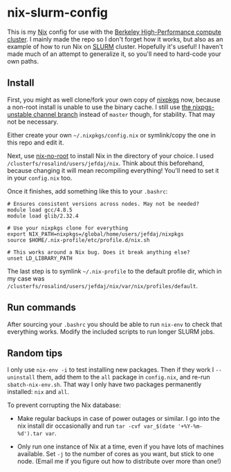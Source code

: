 nix-slurm-config
================

This is my [Nix][1] config for use with the [Berkeley High-Performance compute
cluster][2]. I mainly made the repo so I don't forget how it works, but also as
an example of how to run Nix on [SLURM][3] cluster. Hopefully it's useful! I
haven't made much of an attempt to generalize it, so you'll need to hard-code
your own paths.

Install
-------

First, you might as well clone/fork your own copy of [nixpkgs][5] now, because
a non-root install is unable to use the binary cache. I still use [the
nixpgs-unstable channel branch][6] instead of `master` though, for stability.
That may not be necessary.

Either create your own `~/.nixpkgs/config.nix` or symlink/copy the one in this
repo and edit it.

Next, use [nix-no-root][4] to install Nix in the directory of your choice. I
used `/clusterfs/rosalind/users/jefdaj/nix`. Think about this beforehand,
because changing it will mean recompiling everything! You'll need to set it in
your `config.nix` too.

Once it finishes, add something like this to your `.bashrc`:

    # Ensures consistent versions across nodes. May not be needed?
    module load gcc/4.8.5
    module load glib/2.32.4

    # Use your nixpkgs clone for everything
    export NIX_PATH=nixpkgs=/global/home/users/jefdaj/nixpkgs
    source $HOME/.nix-profile/etc/profile.d/nix.sh

    # This works around a Nix bug. Does it break anything else?
    unset LD_LIBRARY_PATH

The last step is to symlink `~/.nix-profile` to the default profile dir, which
in my case was `/clusterfs/rosalind/users/jefdaj/nix/var/nix/profiles/default`.

Run commands
------------

After sourcing your `.bashrc` you should be able to run `nix-env` to check that
everything works. Modify the included scripts to run longer SLURM jobs.

Random tips
-----------

I only use `nix-env -i` to test installing new packages. Then if they work I
`--uninstall` them, add them to the `all` package in `config.nix`, and re-run
`sbatch-nix-env.sh`. That way I only have two packages permanently installed:
`nix` and `all`.

To prevent corrupting the Nix database:

* Make regular backups in case of power outages or similar.
  I go into the nix install dir occasionally and run `tar -cvf var_$(date '+%Y-%m-%d').tar var`.

* Only run one instance of Nix at a time, even if you have lots of machines available.
  Set `-j` to the number of cores as you want, but stick to one node.
  (Email me if you figure out how to distribute over more than one!)

[1]: https://nixos.org/nix
[2]: http://research-it.berkeley.edu/services/high-performance-computing/cgrl-vectorrosalind-user-guide
[3]: https://slurm.schedmd.com
[4]: https://github.com/jefdaj/nix-no-root
[5]: https://github.com/nixos/nixpkgs
[6]: https://github.com/NixOS/nixpkgs-channels/tree/nixpkgs-unstable
